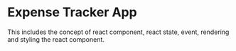 # Expense Tracker App

This includes the concept of react component, react state, event, rendering and styling the react component.
